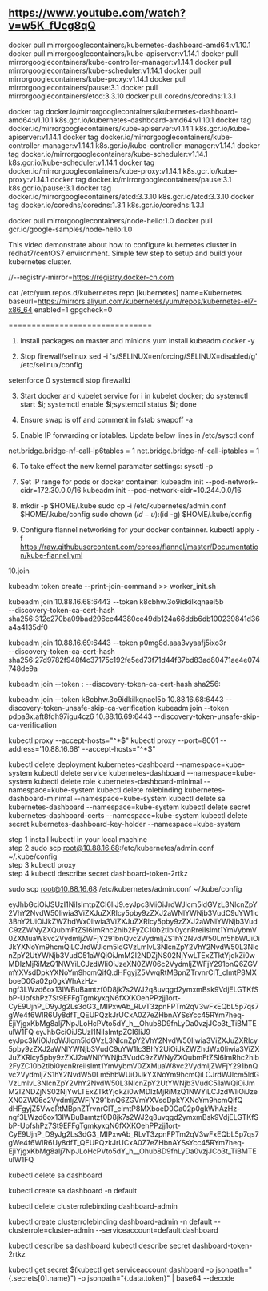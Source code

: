 
## https://www.youtube.com/watch?v=w5K_fUcg8qQ

docker pull mirrorgooglecontainers/kubernetes-dashboard-amd64:v1.10.1
docker pull mirrorgooglecontainers/kube-apiserver:v1.14.1
docker pull mirrorgooglecontainers/kube-controller-manager:v1.14.1
docker pull mirrorgooglecontainers/kube-scheduler:v1.14.1
docker pull mirrorgooglecontainers/kube-proxy:v1.14.1
docker pull mirrorgooglecontainers/pause:3.1
docker pull mirrorgooglecontainers/etcd:3.3.10
docker pull coredns/coredns:1.3.1


docker tag docker.io/mirrorgooglecontainers/kubernetes-dashboard-amd64:v1.10.1 k8s.gcr.io/kubernetes-dashboard-amd64:v1.10.1
docker tag docker.io/mirrorgooglecontainers/kube-apiserver:v1.14.1 k8s.gcr.io/kube-apiserver:v1.14.1
docker tag docker.io/mirrorgooglecontainers/kube-controller-manager:v1.14.1 k8s.gcr.io/kube-controller-manager:v1.14.1
docker tag docker.io/mirrorgooglecontainers/kube-scheduler:v1.14.1 k8s.gcr.io/kube-scheduler:v1.14.1
docker tag docker.io/mirrorgooglecontainers/kube-proxy:v1.14.1 k8s.gcr.io/kube-proxy:v1.14.1
docker tag docker.io/mirrorgooglecontainers/pause:3.1 k8s.gcr.io/pause:3.1
docker tag docker.io/mirrorgooglecontainers/etcd:3.3.10 k8s.gcr.io/etcd:3.3.10
docker tag docker.io/coredns/coredns:1.3.1 k8s.gcr.io/coredns:1.3.1



docker pull mirrorgooglecontainers/node-hello:1.0
docker pull gcr.io/google-samples/node-hello:1.0



This video demonstrate about how to configure kubernetes cluster in redhat7/centOS7 environment. Simple few step to setup and build your kubernetes cluster.

//--registry-mirror=https://registry.docker-cn.com

cat /etc/yum.repos.d/kubernetes.repo 
[kubernetes]
name=Kubernetes
baseurl=https://mirrors.aliyun.com/kubernetes/yum/repos/kubernetes-el7-x86_64
enabled=1
gpgcheck=0



===============================
1. Install packages on master and minions
yum install kubeadm docker -y

2. Stop firewall/selinux
sed -i 's/SELINUX=enforcing/SELINUX=disabled/g' /etc/selinux/config

setenforce 0
systemctl stop firewalld





3. Start docker and kubelet service
for i in kubelet docker; do systemctl start $i; systemctl enable $i;systemctl status $i; done

4. Ensure swap is off and comment in fstab
swapoff -a

5. Enable IP forwarding or iptables. Update below lines in /etc/sysctl.conf

net.bridge.bridge-nf-call-ip6tables = 1
net.bridge.bridge-nf-call-iptables = 1

6. To take effect the new kernel paramater settings:
sysctl -p

7. Set IP range for pods or docker container:
kubeadm init --pod-network-cidr=172.30.0.0/16
kubeadm init --pod-network-cidr=10.244.0.0/16

8. mkdir -p $HOME/.kube
sudo cp -i /etc/kubernetes/admin.conf $HOME/.kube/config
sudo chown $(id -u):$(id -g) $HOME/.kube/config

9. Configure flannel networking for your docker containner.
kubectl apply -f https://raw.githubusercontent.com/coreos/flannel/master/Documentation/kube-flannel.yml


10.join


kubeadm token create --print-join-command >> worker_init.sh

kubeadm join 10.88.16.68:6443 --token k8cbhw.3o9idkilkqnael5b \
    --discovery-token-ca-cert-hash sha256:312c270ba09bad296cc44380ce49db124a66ddb6db100239841d36a4a4135df0

kubeadm join 10.88.16.69:6443 --token p0mg8d.aaa3vyaafj5ixo3r \
    --discovery-token-ca-cert-hash sha256:27d9782f948f4c37175c192fe5ed73f71d44f37bd83ad80471ae4e074748de9a

kubeadm join --token <token> <master-ip>:<master-port> --discovery-token-ca-cert-hash sha256:<hash>

kubeadm join --token k8cbhw.3o9idkilkqnael5b 10.88.16.68:6443 --discovery-token-unsafe-skip-ca-verification
kubeadm join --token pdpa3x.aft8fdh97igu4cz6 10.88.16.69:6443 --discovery-token-unsafe-skip-ca-verification

kubectl proxy --accept-hosts="^*$"
kubectl proxy --port=8001 --address='10.88.16.68' --accept-hosts="^*$"


kubectl delete deployment kubernetes-dashboard --namespace=kube-system
kubectl delete service kubernetes-dashboard  --namespace=kube-system
kubectl delete role kubernetes-dashboard-minimal --namespace=kube-system
kubectl delete rolebinding kubernetes-dashboard-minimal --namespace=kube-system
kubectl delete sa kubernetes-dashboard --namespace=kube-system
kubectl delete secret kubernetes-dashboard-certs --namespace=kube-system
kubectl delete secret kubernetes-dashboard-key-holder --namespace=kube-system


step 1 install kubectl in your local machine    
step 2 sudo scp root@10.88.16.68:/etc/kubernetes/admin.conf ~/.kube/config   
step 3 kubectl proxy  
step 4 kubectl describe secret dashboard-token-2rtkz


sudo scp root@10.88.16.68:/etc/kubernetes/admin.conf ~/.kube/config


eyJhbGciOiJSUzI1NiIsImtpZCI6IiJ9.eyJpc3MiOiJrdWJlcm5ldGVzL3NlcnZpY2VhY2NvdW50Iiwia3ViZXJuZXRlcy5pby9zZXJ2aWNlYWNjb3VudC9uYW1lc3BhY2UiOiJkZWZhdWx0Iiwia3ViZXJuZXRlcy5pby9zZXJ2aWNlYWNjb3VudC9zZWNyZXQubmFtZSI6ImRhc2hib2FyZC10b2tlbi0ycnRreiIsImt1YmVybmV0ZXMuaW8vc2VydmljZWFjY291bnQvc2VydmljZS1hY2NvdW50Lm5hbWUiOiJkYXNoYm9hcmQiLCJrdWJlcm5ldGVzLmlvL3NlcnZpY2VhY2NvdW50L3NlcnZpY2UtYWNjb3VudC51aWQiOiJmM2I2NDZjNS02NjYwLTExZTktYjdkZi0wMDIzMjRiMzQ1NWYiLCJzdWIiOiJzeXN0ZW06c2VydmljZWFjY291bnQ6ZGVmYXVsdDpkYXNoYm9hcmQifQ.dHFgyjZ5VwqRtMBpnZTrvnrClT_cImtP8MXboeD0Ga02p0gkWhAzHz-ngf3LWzd6ox13IWBuBamtzf0D8jk7s2WJ2q8uvqgd2ymxmBsk9VdjELGTKfSbP-UpfshPz7St9EFFgTgmkyxqN6fXXKOehPPzjj1ort-CyE9UjnP_D9yJg2Ls3dG3_MIPxwAb_RLvT3zpnFPTm2qV3wFxEQbL5p7qs7gWe4f6WIR6Uy8dfT_QEUPQzkJrUCxA0Z7eZHbnAYSsYcc45RYm7heq-EjiYjgxKbMg8alj7NpJLoHcPVto5dY_h__Ohub8D9fnLyDa0vzjJCo3t_TiBMTEuIW1FQ
eyJhbGciOiJSUzI1NiIsImtpZCI6IiJ9
eyJpc3MiOiJrdWJlcm5ldGVzL3NlcnZpY2VhY2NvdW50Iiwia3ViZXJuZXRlcy5pby9zZXJ2aWNlYWNjb3VudC9uYW1lc3BhY2UiOiJkZWZhdWx0Iiwia3ViZXJuZXRlcy5pby9zZXJ2aWNlYWNjb3VudC9zZWNyZXQubmFtZSI6ImRhc2hib2FyZC10b2tlbi0ycnRreiIsImt1YmVybmV0ZXMuaW8vc2VydmljZWFjY291bnQvc2VydmljZS1hY2NvdW50Lm5hbWUiOiJkYXNoYm9hcmQiLCJrdWJlcm5ldGVzLmlvL3NlcnZpY2VhY2NvdW50L3NlcnZpY2UtYWNjb3VudC51aWQiOiJmM2I2NDZjNS02NjYwLTExZTktYjdkZi0wMDIzMjRiMzQ1NWYiLCJzdWIiOiJzeXN0ZW06c2VydmljZWFjY291bnQ6ZGVmYXVsdDpkYXNoYm9hcmQifQ
dHFgyjZ5VwqRtMBpnZTrvnrClT_cImtP8MXboeD0Ga02p0gkWhAzHz-ngf3LWzd6ox13IWBuBamtzf0D8jk7s2WJ2q8uvqgd2ymxmBsk9VdjELGTKfSbP-UpfshPz7St9EFFgTgmkyxqN6fXXKOehPPzjj1ort-CyE9UjnP_D9yJg2Ls3dG3_MIPxwAb_RLvT3zpnFPTm2qV3wFxEQbL5p7qs7gWe4f6WIR6Uy8dfT_QEUPQzkJrUCxA0Z7eZHbnAYSsYcc45RYm7heq-EjiYjgxKbMg8alj7NpJLoHcPVto5dY_h__Ohub8D9fnLyDa0vzjJCo3t_TiBMTEuIW1FQ


kubectl delete sa dashboard

kubectl create sa dashboard -n default

kubectl delete clusterrolebinding dashboard-admin

kubectl create clusterrolebinding dashboard-admin -n default --clusterrole=cluster-admin --serviceaccount=default:dashboard


kubectl describe sa dashboard
kubectl describe secret dashboard-token-2rtkz

kubectl get secret $(kubectl get serviceaccount dashboard -o jsonpath="{.secrets[0].name}") -o jsonpath="{.data.token}" | base64 --decode



